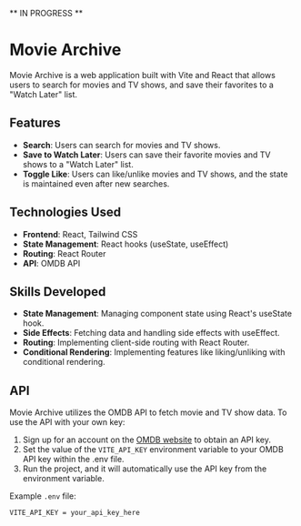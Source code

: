 ** IN PROGRESS **

# Movie Archive

Movie Archive is a web application built with Vite and React that allows users to search for movies and TV shows, and save their favorites to a "Watch Later" list.

## Features

- **Search**: Users can search for movies and TV shows.
- **Save to Watch Later**: Users can save their favorite movies and TV shows to a "Watch Later" list.
- **Toggle Like**: Users can like/unlike movies and TV shows, and the state is maintained even after new searches.

## Technologies Used

- **Frontend**: React, Tailwind CSS
- **State Management**: React hooks (useState, useEffect)
- **Routing**: React Router
- **API**: OMDB API

## Skills Developed

- **State Management**: Managing component state using React's useState hook.
- **Side Effects**: Fetching data and handling side effects with useEffect.
- **Routing**: Implementing client-side routing with React Router.
- **Conditional Rendering**: Implementing features like liking/unliking with conditional rendering.

## API

Movie Archive utilizes the OMDB API to fetch movie and TV show data. To use the API with your own key:

1. Sign up for an account on the [OMDB website](https://www.omdbapi.com) to obtain an API key.
2. Set the value of the `VITE_API_KEY` environment variable to your OMDB API key within the .env file.
3. Run the project, and it will automatically use the API key from the environment variable.

Example `.env` file:

```env
VITE_API_KEY = your_api_key_here
```
